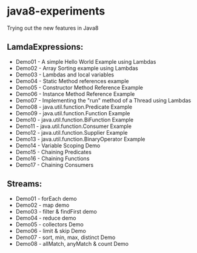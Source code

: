 java8-experiments
=================

Trying out the new features in Java8

LamdaExpressions:
-----------------
* Demo01 - A simple Hello World Example using Lambdas
* Demo02 - Array Sorting example using Lambdas
* Demo03 - Lambdas and local variables
* Demo04 - Static Method references example
* Demo05 - Constructor Method Reference Example
* Demo06 - Instance Method Reference Example
* Demo07 - Implementing the "run" method of a Thread using Lambdas
* Demo08 - java.util.function.Predicate Example
* Demo09 - java.util.function.Function Example
* Demo10 - java.util.function.BiFunction Example
* Demo11 - java.util.function.Consumer Example
* Demo12 - java.util.function.Supplier Example
* Demo13 - java.util.function.BinaryOperator Example
* Demo14 - Variable Scoping Demo
* Demo15 - Chaining Predicates
* Demo16 - Chaining Functions
* Demo17 - Chaining Consumers


Streams:
--------
* Demo01 - forEach demo
* Demo02 - map demo
* Demo03 - filter & findFirst demo
* Demo04 - reduce demo
* Demo05 - collectors Demo
* Demo06 - limit & skip Demo
* Demo07 - sort, min, max, distinct Demo
* Demo08 - allMatch, anyMatch & count Demo
